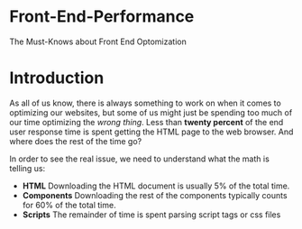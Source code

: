 # Front-End-Performance
The Must-Knows about Front End Optomization

# Introduction
As all of us know, there is always something to work on when it comes to optimizing our websites, but some of us might just be spending too much of our time optimizing the *wrong thing*. Less than **twenty percent** of the end user response time is spent getting the HTML page to the web browser. And where does the rest of the time go?

In order to see the real issue, we need to understand what the math is telling us: 
  - **HTML** Downloading the HTML document is usually 5% of the total time. 
  - **Components** Downloading the rest of the components typically counts for 60% of the total time.
  - **Scripts** The remainder of time is spent parsing script tags or css files
 
 
